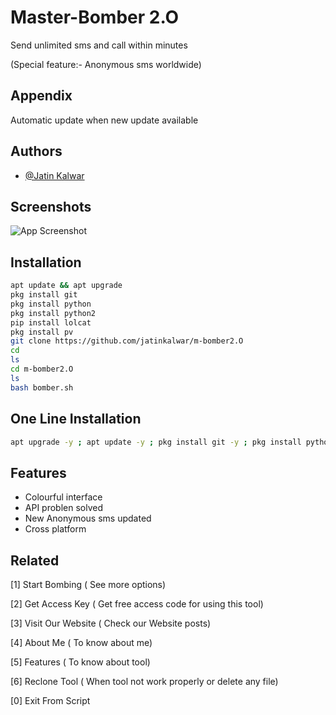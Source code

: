 # Master-Bomber 2.O

Send unlimited sms and call within minutes

(Special feature:- Anonymous sms worldwide)



## Appendix

Automatic update when new update available

  
## Authors

- [@Jatin Kalwar](https://www.github.com/jatinkalwar)

  
## Screenshots

![App Screenshot](https://github.com/jatinkalwar/m-bomber2.O/blob/main/Additional/Screenshot_2021-07-21-11-29-00-50_84d3000e3f4017145260f7618db1d683.jpg)  
## Installation 

```bash 
apt update && apt upgrade
pkg install git
pkg install python
pkg install python2
pip install lolcat
pkg install pv
git clone https://github.com/jatinkalwar/m-bomber2.O
cd
ls
cd m-bomber2.O
ls
bash bomber.sh
```
## One Line Installation

```bash
apt upgrade -y ; apt update -y ; pkg install git -y ; pkg install python -y ; pkg install python2 ; pip install lolcat ; pkg install pv -y ; git clone https://GitHub.com/jatinkalwar/m-bomber2.O ; cd ; ls ; cd m-bomber2.O ; bash bomber.sh
```
## Features

- Colourful interface
- API problen solved
- New Anonymous sms updated
- Cross platform

  
## Related

[1] Start Bombing ( See more options)

[2] Get Access Key ( Get free access code for using this tool)

[3] Visit Our Website ( Check our Website posts)

[4] About Me ( To know about me)

[5] Features ( To know about tool)

[6] Reclone Tool ( When tool not work properly or delete any file)

[0] Exit From Script
